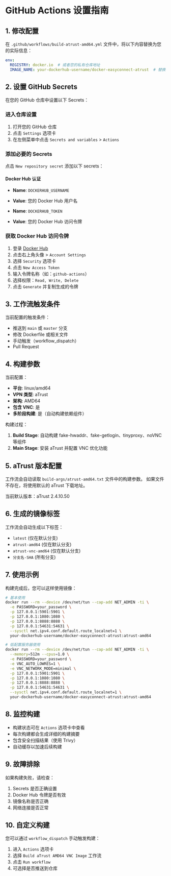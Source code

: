 # GitHub Actions 设置指南

## 1. 修改配置

在 `.github/workflows/build-atrust-amd64.yml` 文件中，将以下内容替换为您的实际信息：

```yaml
env:
  REGISTRY: docker.io  # 或者您的私有仓库地址
  IMAGE_NAME: your-dockerhub-username/docker-easyconnect-atrust  # 替换为您的用户名和镜像名
```

## 2. 设置 GitHub Secrets

在您的 GitHub 仓库中设置以下 Secrets：

### 进入仓库设置
1. 打开您的 GitHub 仓库
2. 点击 `Settings` 选项卡
3. 在左侧菜单中点击 `Secrets and variables` > `Actions`

### 添加必要的 Secrets
点击 `New repository secret` 添加以下 secrets：

#### Docker Hub 认证
- **Name**: `DOCKERHUB_USERNAME`
- **Value**: 您的 Docker Hub 用户名

- **Name**: `DOCKERHUB_TOKEN`
- **Value**: 您的 Docker Hub 访问令牌

### 获取 Docker Hub 访问令牌
1. 登录 [Docker Hub](https://hub.docker.com/)
2. 点击右上角头像 > `Account Settings`
3. 选择 `Security` 选项卡
4. 点击 `New Access Token`
5. 输入令牌名称（如：`github-actions`）
6. 选择权限：`Read, Write, Delete`
7. 点击 `Generate` 并复制生成的令牌

## 3. 工作流触发条件

当前配置的触发条件：
- 推送到 `main` 或 `master` 分支
- 修改 Dockerfile 或相关文件
- 手动触发（workflow_dispatch）
- Pull Request

## 4. 构建参数

当前配置：
- **平台**: linux/amd64
- **VPN 类型**: aTrust
- **架构**: AMD64
- **包含 VNC**: 是
- **多阶段构建**: 是（自动构建依赖组件）

构建过程：
1. **Build Stage**: 自动构建 fake-hwaddr、fake-getlogin、tinyproxy、noVNC 等组件
2. **Main Stage**: 安装 aTrust 并配置 VNC 优化功能

## 5. aTrust 版本配置

工作流会自动读取 `build-args/atrust-amd64.txt` 文件中的构建参数。
如果文件不存在，将使用默认的 aTrust 下载地址。

当前默认版本：aTrust 2.4.10.50

## 6. 生成的镜像标签

工作流会自动生成以下标签：
- `latest` (仅在默认分支)
- `atrust-amd64` (仅在默认分支)
- `atrust-vnc-amd64` (仅在默认分支)
- `分支名-SHA` (所有分支)

## 7. 使用示例

构建完成后，您可以这样使用镜像：

```bash
# 基本使用
docker run --rm --device /dev/net/tun --cap-add NET_ADMIN -ti \
  -e PASSWORD=your_password \
  -p 127.0.0.1:5901:5901 \
  -p 127.0.0.1:1080:1080 \
  -p 127.0.0.1:8888:8888 \
  -p 127.0.0.1:54631:54631 \
  --sysctl net.ipv4.conf.default.route_localnet=1 \
  your-dockerhub-username/docker-easyconnect-atrust:atrust-amd64

# 低配置服务器使用
docker run --rm --device /dev/net/tun --cap-add NET_ADMIN -ti \
  --memory=512m --cpus=1.0 \
  -e PASSWORD=your_password \
  -e VNC_AUTO_LOWRES=1 \
  -e VNC_NETWORK_MODE=minimal \
  -p 127.0.0.1:5901:5901 \
  -p 127.0.0.1:1080:1080 \
  -p 127.0.0.1:8888:8888 \
  -p 127.0.0.1:54631:54631 \
  --sysctl net.ipv4.conf.default.route_localnet=1 \
  your-dockerhub-username/docker-easyconnect-atrust:atrust-amd64
```

## 8. 监控构建

- 构建状态可在 `Actions` 选项卡中查看
- 每次构建都会生成详细的构建摘要
- 包含安全扫描结果（使用 Trivy）
- 自动缓存以加速后续构建

## 9. 故障排除

如果构建失败，请检查：
1. Secrets 是否正确设置
2. Docker Hub 令牌是否有效
3. 镜像名称是否正确
4. 网络连接是否正常

## 10. 自定义构建

您可以通过 `workflow_dispatch` 手动触发构建：
1. 进入 `Actions` 选项卡
2. 选择 `Build aTrust AMD64 VNC Image` 工作流
3. 点击 `Run workflow`
4. 可选择是否推送到仓库
